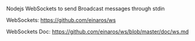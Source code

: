 Nodejs WebSockets to send Broadcast messages through stdin

WebSockets:
https://github.com/einaros/ws

WebSockets Doc:
https://github.com/einaros/ws/blob/master/doc/ws.md